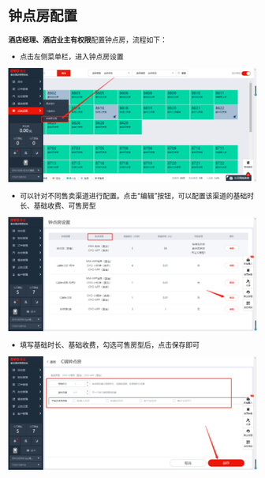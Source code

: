 # 钟点房配置

**酒店经理、酒店业主有权限**配置钟点房，流程如下：

* 点击左侧菜单栏，进入钟点房设置

![](../../.gitbook/assets/image%20%28835%29.png)

* 可以针对不同售卖渠道进行配置。点击“编辑”按钮，可以配置该渠道的基础时长、基础收费、可售房型

![](../../.gitbook/assets/image%20%28141%29.png)

* 填写基础时长、基础收费，勾选可售房型后，点击保存即可

![](../../.gitbook/assets/image%20%28216%29.png)

